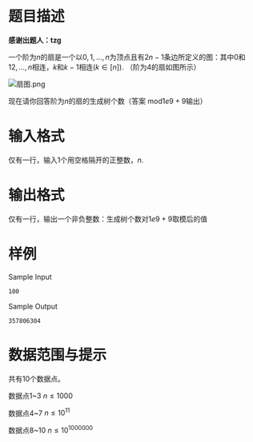 
# 题目描述

**感谢出题人：tzg**

一个阶为$n$的扇是一个以$0,1,…,n$为顶点且有$2n-1$条边所定义的图：其中$0$和$1 2,…,n$相连，$k$和$k-1$相连$(k∈[n])$. （阶为$4$的扇如图所示）

![扇图.png](source/guoj/37011/img/aHR0cHM6Ly9pLmxvbGkubmV0LzIwMTkvMDgvMjIvMm9yZ3Z6UzNaa2F3RE1DLnBuZw==.png)

现在请你回答阶为$n$的扇的生成树个数（答案 mod$1e9+9$输出）

# 输入格式

仅有一行，输入$1$个用空格隔开的正整数，$n$.

# 输出格式

仅有一行，输出一个非负整数：生成树个数对$1e9+9$取模后的值

# 样例

Sample Input
```
100
```
Sample Output
```
357806304
```

# 数据范围与提示

共有$10$个数据点。

数据点$1$~$3$ $n\leq 1000$

数据点$4$~$7$ $n\leq 10 ^ {11}$

数据点$8$~$10$ $n\leq 10^{1000000}$

